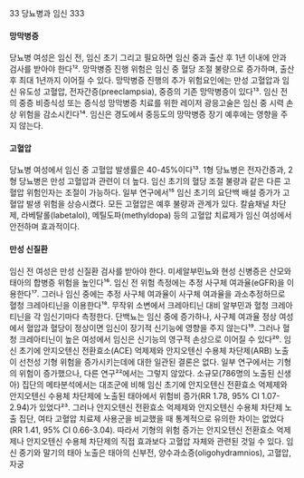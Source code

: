 33 당뇨병과 임신
<PAGE>333

#### 망막병증

당뇨병 여성은 임신 전, 임신 초기 그리고 필요하면 임신 중과 출산 후 1년 이내에 안과 검사를 받아야 한다¹². 망막병증 진행 위험은 임신 중 혈당 조절 불량으로 증가하며, 출산 후 최대 1년까지 이어질 수 있다. 망막병증 진행의 추가 위험요인에는 만성 고혈압과 임신 유도성 고혈압, 전자간증(preeclampsia), 중증의 기존 망막병증이 있다¹³. 임신 전의 중증 비증식성 또는 증식성 망막병증 치료를 위한 레이저 광응고술은 임신 중 시력 손상 위험을 감소시킨다¹⁴. 임신은 경도에서 중등도의 망막병증 장기 예후에는 영향을 주지 않는다.

#### 고혈압

당뇨병 여성에서 임신 중 고혈압 발생률은 40-45%이다¹³. 1형 당뇨병은 전자간증과, 2형 당뇨병은 만성 고혈압과 관련이 더 높다. 임신 초기의 혈당 조절 불량과 같은 다른 고혈압 위험인자는 조절이 가능하다. 일부 연구에서¹⁵ 임신 초기의 요단백 배설 증가가 고혈압 발생 위험을 상승시켰다. 모든 고혈압은 예후 불량과 관계가 있다. 칼슘채널 차단제, 라베탈롤(labetalol), 메틸도파(methyldopa) 등의 고혈압 치료제가 임신 여성에서 안전하며 효과적이다.

#### 만성 신질환

임신 전 여성은 만성 신질환 검사를 받아야 한다. 미세알부민뇨와 현성 신병증은 산모와 태아의 합병증 위험을 높인다¹⁶. 임신 전 위험 측정에는 추정 사구체 여과율(eGFR)을 이용한다¹⁷. 그러나 임신 중에는 추정 사구체 여과율이 사구체 여과율을 과소추정하므로 혈청 크레아티닌을 이용한다¹⁸. 무작위 소변에서 크레아티닌 대비 알부민과 혈청 크레아티닌을 각 임신기마다 측정한다. 단백뇨는 임신 중에 증가하나, 사구체 여과율 정상 여성에서 혈압과 혈당이 정상이면 임신이 장기적 신기능에 영향을 주지 않는다¹⁹. 그러나 혈청 크레아티닌이 높은 여성에서 임신은 신기능의 영구적 손상으로 이어질 수 있다²⁰.
임신 초기에 안지오텐신 전환효소(ACE) 억제제와 안지오텐신 수용체 차단제(ARB) 노출이 선천성 기형 위험을 증가시키는데에 대한 일관된 결론은 없다. 일부 연구에서는 기형의 위험이 증가했으나, 다른 연구²²에서는 그렇지 않았다. 소규모(786명의 노출된 신생아) 집단의 메타분석에서는 대조군에 비해 임신 초기에 안지오텐신 전환효소 억제제와 안지오텐신 수용체 차단제에 노출된 태아에서 위험비 증가(RR 1.78, 95% CI 1.07-2.94)가 있었다²³. 그러나 안지오텐신 전환효소 억제제와 안지오텐신 수용체 차단제 노출 집단, 여타 고혈압 치료제 사용군을 비교했을 때 통계적으로 유의한 차이는 없었다(RR 1.41, 95% CI 0.66-3.04). 따라서 기형의 위험 증가는 안지오텐신 전환효소 억제제나 안지오텐신 수용체 차단제의 직접 효과보다 고혈압 자체와 관련된 것일 수 있다. 임신 중기와 말기의 태아 노출은 태아의 신부전, 양수과소증(oligohydramnios), 고혈압, 자궁